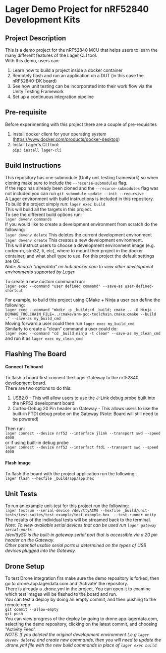 # Lager Demo Project for nRF52840 Development Kits
## Project Description
This is a demo project for the nRF52840 MCU that helps users to learn the many different features of the Lager CLI tool.  
With this demo, users can:  
1. Learn how to build a project inside a docker container
2. Remotely flash and run an application on a DUT (in this case the nRF52840-DK board)
3. See how unit testing can be incorporated into their work flow via the Unity Testing Framework
4. Set up a continuous integration pipeline

## Pre-requisite
Before experimenting with this project there are a couple of pre-requisites  
1. Install docker client for your operating system (https://www.docker.com/products/docker-desktop)
2. Install Lager's CLI tool:  
`pip3 install lager-cli`
  

## Build Instructions
This repository has one submodule (Unity unit testing framework) so when cloning make sure to include the `--recurse-submodules` flag.  
If the repo has already been cloned and the `--recurse-submodules` flag was not included you can run `git submodule update --init --recursive`  
A Lager environment with build instructions is included in this repository.  
To build the project simply run: `lager exec build`  
This will build all the targets in this project.  
To see the different build options run:  
`lager devenv commands`  
If you would like to create a development environment from scratch do the following:  
`lager devenv delete` This deletes the current development environment  
`lager devenv create` This creates a new development environment.  
This will instruct users to choose a development environment image (e.g. cortex-m, stm32, ti, etc), where to mount their project in the docker container, and what shell type to use. For this project the default settings are OK.  
*Note: Search "lagerdata" on hub.docker.com to view other development environments supported by Lager*  
  
To create a new custom command run:  
`lager exec --command "user defined command" --save-as user-defined-shortcut `  

For example, to build this project using CMake + Ninja a user can define the following:  
`lager exec --command "mkdir -p _build;cd _build; cmake .. -G Ninja -DCMAKE_TOOLCHAIN_FILE=../cmake/arm-gcc-toolchain.cmake;cmake --build ." --save-as my_build_cmd`  
Moving forward a user could then run `lager exec my_build_cmd`  
Similarly to create a "clean" command a user could do:  
`lager exec --command "cd _build;ninja -t clean" --save-as my_clean_cmd`  
and run it as `lager exec my_clean_cmd`  


## Flashing The Board
#### Connect To board
To flash a board first connect the Lager Gateway to the nrf52840 development board.  
There are two options to do this:  
1. USB2.0 - This will allow users to use the J-Link debug probe built into the nRF52 development board
2. Cortex-Debug 20 Pin header on Gateway - This allows users to use the built-in FTDI debug probe on the Gateway (Note: Board will still need to be powered)  
  
Then run:  
`lager connect --device nrf52 --interface jlink --transport swd --speed 4000`  
or if using built-in debug probe  
`lager connect --device nrf52 --interfact ftdi --transport swd --speed 4000`  
  
#### Flash Image
To flash the board with the project application run the following:  
`lager flash --hexfile _build/app/app.hex`  

## Unit Tests
To run an example unit-test for this project run the following:  
`lager testrun --serial-device /dev/ttyACM0 --hexfile _build/unit-tests/test-suites/test-example/test-example.hex  --test-runner unity`  
The results of the individual tests will be streamed back to the terminal.  
*Note: To view available serial devices that can be used run `lager gateway serial-ports`  
/dev/ttyS0 is the built-in gateway serial port that is accessible via a 20 pin header on the Gateway.  
Other potential usable serial ports is determined on the types of USB devices plugged into the Gateway.*  
  
## Drone Setup
To test Drone integration firs make sure the demo repository is forked, then go to drone.app.lagerdata.com and 'Activate' the repository.  
There is already a .drone.yml in the project. You can open it to examine which test images will be flashed to the board and run.  
You can test a deploy by doing an empty commit, and then pushing to the remote repo.  
`git commit --allow-empty`  
`git push`  
You can view progress of the deploy by going to drone.app.lagerdata.com, selecting the demo repository, clicking on the latest commit, and choosing "Activity Feed".  
*NOTE: If you deleted the original development environment (.e.g `lager devenv delete`) and create new commands, then you will need to update the .drone.yml file with the new build commands in place of `lager exec build`.*  
